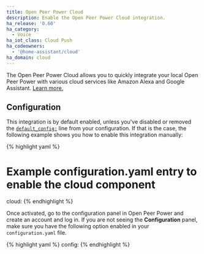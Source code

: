 ```yaml
---
title: Open Peer Power Cloud
description: Enable the Open Peer Power Cloud integration.
ha_release: '0.60'
ha_category:
  - Voice
ha_iot_class: Cloud Push
ha_codeowners:
  - '@home-assistant/cloud'
ha_domain: cloud
---
```


The Open Peer Power Cloud allows you to quickly integrate your local Open Peer Power with various cloud services like Amazon Alexa and Google Assistant. [Learn more.](/cloud)

## Configuration

This integration is by default enabled, unless you've disabled or removed the [`default_config:`](https://www.home-assistant.io/integrations/default_config/) line from your configuration. If that is the case, the following example shows you how to enable this integration manually:

{% highlight yaml %}
# Example configuration.yaml entry to enable the cloud component
cloud:
{% endhighlight %}

Once activated, go to the configuration panel in Open Peer Power and create an account and log in. If you are not seeing the **Configuration** panel, make sure you have the following option enabled in your `configuration.yaml` file.

{% highlight yaml %}
config:
{% endhighlight %}
